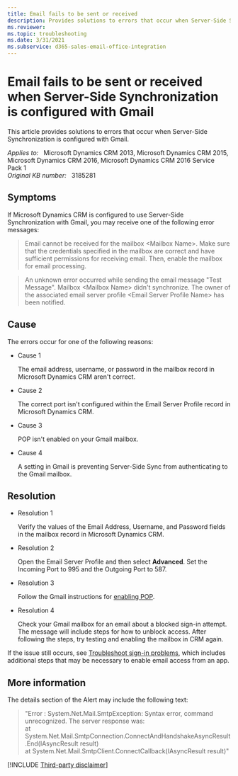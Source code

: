 ```yaml
---
title: Email fails to be sent or received
description: Provides solutions to errors that occur when Server-Side Synchronization is configured with Gmail.
ms.reviewer: 
ms.topic: troubleshooting
ms.date: 3/31/2021
ms.subservice: d365-sales-email-office-integration
---
```

# Email fails to be sent or received when Server-Side Synchronization is configured with Gmail

This article provides solutions to errors that occur when Server-Side Synchronization is configured with Gmail.

_Applies to:_ &nbsp; Microsoft Dynamics CRM 2013, Microsoft Dynamics CRM 2015, Microsoft Dynamics CRM 2016, Microsoft Dynamics CRM 2016 Service Pack 1  
_Original KB number:_ &nbsp; 3185281

## Symptoms

If Microsoft Dynamics CRM is configured to use Server-Side Synchronization with Gmail, you may receive one of the following error messages:

> Email cannot be received for the mailbox \<Mailbox Name>. Make sure that the credentials specified in the mailbox are correct and have sufficient permissions for receiving email. Then, enable the mailbox for email processing.

> An unknown error occurred while sending the email message "Test Message". Mailbox \<Mailbox Name> didn't synchronize. The owner of the associated email server profile \<Email Server Profile Name> has been notified.

## Cause

The errors occur for one of the following reasons:

- Cause 1

    The email address, username, or password in the mailbox record in Microsoft Dynamics CRM aren't correct.

- Cause 2

    The correct port isn't configured within the Email Server Profile record in Microsoft Dynamics CRM.

- Cause 3

    POP isn't enabled on your Gmail mailbox.

- Cause 4

    A setting in Gmail is preventing Server-Side Sync from authenticating to the Gmail mailbox.

## Resolution

- Resolution 1

    Verify the values of the Email Address, Username, and Password fields in the mailbox record in Microsoft Dynamics CRM.

- Resolution 2

    Open the Email Server Profile and then select **Advanced**. Set the Incoming Port to 995 and the Outgoing Port to 587.

- Resolution 3

    Follow the Gmail instructions for [enabling POP](https://support.google.com/mail/answer/7104828).

- Resolution 4

    Check your Gmail mailbox for an email about a blocked sign-in attempt. The message will include steps for how to unblock access. After following the steps, try testing and enabling the mailbox in CRM again.

If the issue still occurs, see [Troubleshoot sign-in problems](https://support.google.com/mail/answer/7126229?&ref_topic=3397501&rd=1#cantsignin), which includes additional steps that may be necessary to enable email access from an app.

## More information

The details section of the Alert may include the following text:

> "Error : System.Net.Mail.SmtpException: Syntax error, command unrecognized. The server response was:  
 at System.Net.Mail.SmtpConnection.ConnectAndHandshakeAsyncResult.End(IAsyncResult result)  
 at System.Net.Mail.SmtpClient.ConnectCallback(IAsyncResult result)"

[!INCLUDE [Third-party disclaimer](../../includes/third-party-disclaimer.md)]

